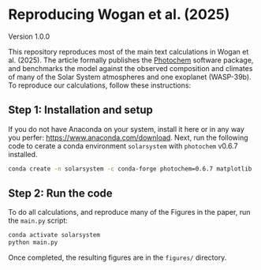 # Reproducing Wogan et al. (2025)

Version 1.0.0

This repository reproduces most of the main text calculations in Wogan et al. (2025). The article formally publishes the [Photochem](https://github.com/Nicholaswogan/photochem) software package, and benchmarks the model against the observed composition and climates of many of the Solar System atmospheres and one exoplanet (WASP-39b). To reproduce our calculations, follow these instructions:

## Step 1: Installation and setup

If you do not have Anaconda on your system, install it here or in any way you perfer: https://www.anaconda.com/download. Next, run the following code to cerate a conda environment `solarsystem` with `photochem` v0.6.7 installed.

```sh
conda create -n solarsystem -c conda-forge photochem=0.6.7 matplotlib
```

## Step 2: Run the code

To do all calculations, and reproduce many of the Figures in the paper, run the `main.py` script:

```sh
conda activate solarsystem
python main.py
```

Once completed, the resulting figures are in the `figures/` directory.


